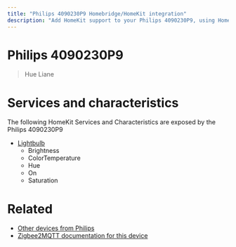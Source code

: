 ```yaml
---
title: "Philips 4090230P9 Homebridge/HomeKit integration"
description: "Add HomeKit support to your Philips 4090230P9, using Homebridge, Zigbee2MQTT and homebridge-z2m."
---
```

<!---
This file has been GENERATED using src/docgen/docgen.ts
DO NOT EDIT THIS FILE MANUALLY!
-->
# Philips 4090230P9
> Hue Liane


# Services and characteristics
The following HomeKit Services and Characteristics are exposed by
the Philips 4090230P9

* [Lightbulb](../../light.md)
  * Brightness
  * ColorTemperature
  * Hue
  * On
  * Saturation


# Related
* [Other devices from Philips](../index.md#philips)
* [Zigbee2MQTT documentation for this device](https://www.zigbee2mqtt.io/devices/4090230P9.html)